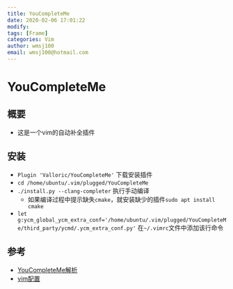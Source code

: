 ```yaml
---
title: YouCompleteMe
date: 2020-02-06 17:01:22
modify: 
tags: [Frame]
categories: Vim
author: wmsj100
email: wmsj100@hotmail.com
---
```


# YouCompleteMe

## 概要

- 这是一个vim的自动补全插件

## 安装

- `Plugin 'Valloric/YouCompleteMe'` 下载安装插件
- `cd /home/ubuntu/.vim/plugged/YouCompleteMe`
- `./install.py --clang-completer` 执行手动编译
	- 如果编译过程中提示缺失`cmake`，就安装缺少的插件`sudo apt install cmake`
- `let g:ycm_global_ycm_extra_conf='/home/ubuntu/.vim/plugged/YouCompleteMe/third_party/ycmd/.ycm_extra_conf.py'`  在`~/.vimrc`文件中添加该行命令

## 参考

- [YouCompleteMe解析](https://blog.csdn.net/weixin_44638957/article/details/91985270)
- [vim配置](https://www.jianshu.com/p/8426cef1f4f5)
